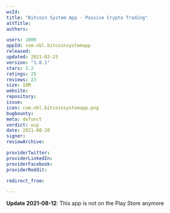 ```yaml
---
wsId: 
title: "Bitcoin System App - Passive Crypto Trading"
altTitle: 
authors:

users: 1000
appId: com.nbl.bitcoinsystemapp
released: 
updated: 2021-02-23
version: "1.0.1"
stars: 3.2
ratings: 25
reviews: 23
size: 18M
website: 
repository: 
issue: 
icon: com.nbl.bitcoinsystemapp.png
bugbounty: 
meta: defunct
verdict: wip
date: 2021-08-20
signer: 
reviewArchive:

providerTwitter: 
providerLinkedIn: 
providerFacebook: 
providerReddit: 

redirect_from:

---
```


**Update 2021-08-12**: This app is not on the Play Store anymore
